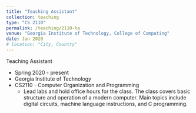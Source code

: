 ```yaml
---
title: "Teaching Assistant"
collection: teaching
type: "CS 2110"
permalink: /teaching/2110-ta
venue: "Georgia Institute of Technology, College of Computing"
date: Jan 2020
# location: "City, Country"
---
```



Teaching Assistant
* Spring 2020 - present
* Georgia Institute of Technology
* CS2110 - Computer Organization and Programming
    * Lead labs and hold office hours for the class. The class covers basic structure and operation of a modern computer. Main topics include digital circuits, machine language instructions, and C programming.

